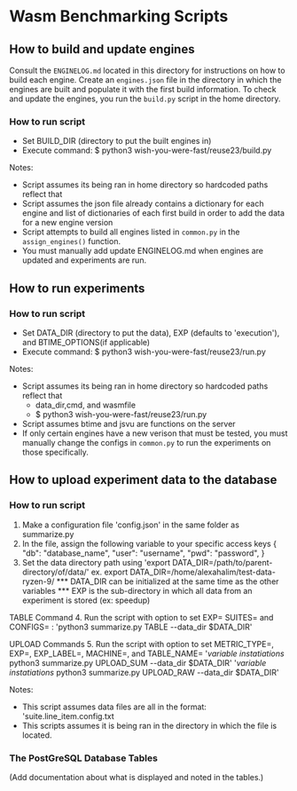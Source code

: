 # Wasm Benchmarking Scripts

## How to build and update engines
Consult the `ENGINELOG.md` located in this directory for instructions on how to build each engine. Create an `engines.json` file in the directory in which the engines are built and populate it with the first build information. To check and update the engines, you run the `build.py` script in the home directory.

### How to run script
- Set BUILD_DIR (directory to put the built engines in)
- Execute command: $ python3 wish-you-were-fast/reuse23/build.py

Notes:
- Script assumes its being ran in home directory so hardcoded paths reflect that
- Script assumes the json file already contains a dictionary for each engine and list of dictionaries of each first build in order to add the data for a new engine version
- Script attempts to build all engines listed in `common.py` in the `assign_engines()` function.
- You must manually add update ENGINELOG.md when engines are updated and experiments are run.

## How to run experiments
### How to run script
- Set DATA_DIR (directory to put the data), EXP (defaults to 'execution'), and BTIME_OPTIONS(if applicable)
- Execute command: $ python3 wish-you-were-fast/reuse23/run.py

Notes:
- Script assumes its being ran in home directory so hardcoded paths reflect that
    - data_dir,cmd, and wasmfile
    - $ python3 wish-you-were-fast/reuse23/run.py 
- Script assumes btime and jsvu are functions on the server
- If only certain engines have a new verison that must be tested, you must manually change the configs in `common.py` to run the experiments on those specifically.

## How to upload experiment data to the database
### How to run script
1. Make a configuration file 'config.json' in the same folder as summarize.py
2. In the file, assign the following variable to your specific access keys
    {
    "db": "database_name",
    "user": "username",
    "pwd": "password", 
    }
3. Set the data directory path using 'export DATA_DIR=/path/to/parent-directory/of/data/' 
    ex. export DATA_DIR=/home/alexahalim/test-data-ryzen-9/
    *** DATA_DIR can be initialized at the same time as the other variables
    *** EXP is the sub-directory in which all data from an experiment is stored (ex: speedup)

TABLE Command
4. Run the script with option to set EXP= SUITES= and CONFIGS= :
    'python3 summarize.py TABLE --data_dir $DATA_DIR'

UPLOAD Commands
5. Run the script with option to set METRIC_TYPE=, EXP=, EXP_LABEL=, MACHINE=, and TABLE_NAME=
    '*variable instatiations* python3 summarize.py UPLOAD_SUM --data_dir $DATA_DIR'
    '*variable instatiations* python3 summarize.py UPLOAD_RAW --data_dir $DATA_DIR'

Notes:
- This script assumes data files are all in the format: 'suite.line_item.config.txt
- This scripts assumes it is being ran in the directory in which the file is located.

### The PostGreSQL Database Tables
(Add documentation about what is displayed and noted in the tables.)
